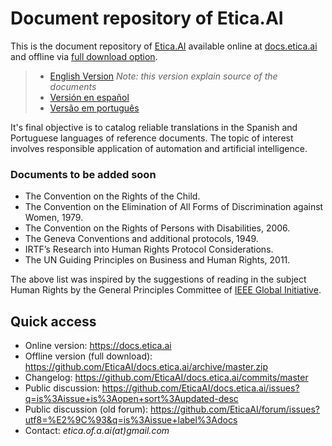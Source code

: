 # Document repository of Etica.AI
This is the document repository of [Etica.AI](https://etica.ai) available
online at [docs.etica.ai](https://docs.etica.ai) and offline via
[full download option](https://github.com/EticaAI/docs.etica.ai/archive/master.zip).

> - [English Version](en/) _Note: this version explain source of the documents_
> - [Versión en español](es/)
> - [Versão em português](pt/)

It's final objective is to catalog reliable translations in the Spanish and
Portuguese languages of reference documents. The topic of interest involves
responsible application of automation and artificial intelligence.

### Documents to be added soon
<!--
- The International Covenant on Civil and Political Rights, 1966.
- The International Covenant on Economic, Social and Cultural Rights, 1966.
- The International Convention on the Elimination of All Forms of Racial Discrimination, 1965.
-->

- The Convention on the Rights of the Child.
- The Convention on the Elimination of All Forms of Discrimination against Women, 1979.
- The Convention on the Rights of Persons with Disabilities, 2006.
- The Geneva Conventions and additional protocols, 1949.
- IRTF’s Research into Human Rights Protocol Considerations.
- The UN Guiding Principles on Business and Human Rights, 2011.

The above list was inspired by the suggestions of reading in the subject
Human Rights by the General Principles Committee of
[IEEE Global Initiative](https://ethicsinaction.ieee.org/).

## Quick access

- Online version: <https://docs.etica.ai>
- Offline version (full download): <https://github.com/EticaAI/docs.etica.ai/archive/master.zip>
- Changelog: <https://github.com/EticaAI/docs.etica.ai/commits/master>
- Public discussion: <https://github.com/EticaAI/docs.etica.ai/issues?q=is%3Aissue+is%3Aopen+sort%3Aupdated-desc>
- Public discussion (old forum): <https://github.com/EticaAI/forum/issues?utf8=%E2%9C%93&q=is%3Aissue+label%3Adocs>
- Contact: _etica.of.a.ai(at)gmail.com_
